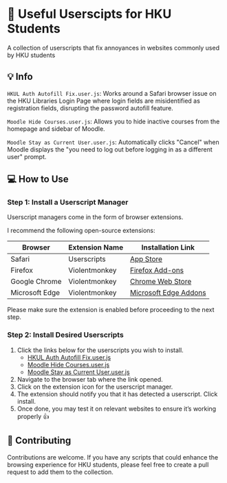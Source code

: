 # :rocket: Useful Userscipts for HKU Students

A collection of userscripts that fix annoyances in websites commonly used by HKU students

## :bulb: Info

`HKUL Auth Autofill Fix.user.js`: Works around a Safari browser issue on the HKU Libraries Login Page where login fields are misidentified as registration fields, disrupting the password autofill feature.

`Moodle Hide Courses.user.js`: Allows you to hide inactive courses from the homepage and sidebar of Moodle.

`Moodle Stay as Current User.user.js`: Automatically clicks "Cancel" when Moodle displays the "you need to log out before logging in as a different user" prompt.

## :computer: How to Use

### Step 1: Install a Userscript Manager

Userscript managers come in the form of browser extensions.

I recommend the following open-source extensions:

| Browser | Extension Name | Installation Link |
| - | - | - |
| Safari | Userscripts | [App Store](https://apps.apple.com/app/userscripts/id1463298887) |
| Firefox | Violentmonkey | [Firefox Add-ons](https://addons.mozilla.org/en-US/firefox/addon/violentmonkey/) |
| Google Chrome | Violentmonkey | [Chrome Web Store](https://chrome.google.com/webstore/detail/violentmonkey/jinjaccalgkegednnccohejagnlnfdag) |
| Microsoft Edge | Violentmonkey | [Microsoft Edge Addons](https://microsoftedge.microsoft.com/addons/detail/violentmonkey/eeagobfjdenkkddmbclomhiblgggliao) |

Please make sure the extension is enabled before proceeding to the next step.

### Step 2: Install Desired Userscripts

1. Click the links below for the userscripts you wish to install.
    * [HKUL Auth Autofill Fix.user.js](https://raw.githubusercontent.com/kennethkn/useful-userscripts-for-hku-students/main/HKUL%20Auth%20Autofill%20Fix.user.js)
    * [Moodle Hide Courses.user.js](https://raw.githubusercontent.com/kennethkn/useful-userscripts-for-hku-students/main/Moodle%20Hide%20Courses.user.js)
    * [Moodle Stay as Current User.user.js](https://raw.githubusercontent.com/kennethkn/useful-userscripts-for-hku-students/main/Moodle%20Stay%20as%20Current%20User.user.js)
2. Navigate to the browser tab where the link opened.
3. Click on the extension icon for the userscript manager.
4. The extension should notify you that it has detected a userscript. Click install.
5. Once done, you may test it on relevant websites to ensure it’s working properly :thumbsup:

## :handshake: Contributing

Contributions are welcome. If you have any scripts that could enhance the browsing experience for HKU students, please feel free to create a pull request to add them to the collection.
